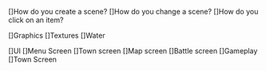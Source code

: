 []How do you create a scene?
[]How do you change a scene?
[]How do you click on an item?



[]Graphics
    []Textures
        []Water


[]UI
    []Menu Screen
    []Town screen
    []Map screen
    []Battle screen
[]Gameplay
    []Town Screen

